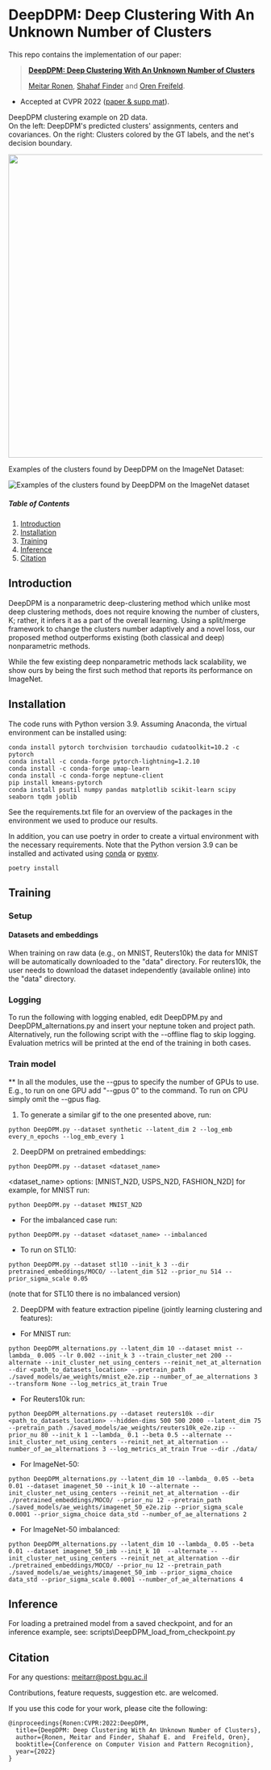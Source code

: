 # DeepDPM: Deep Clustering With An Unknown Number of Clusters

This repo contains the implementation of our paper:

> [**DeepDPM: Deep Clustering With An Unknown Number of Clusters**](https://arxiv.org/abs/2203.14309)
>
> [Meitar Ronen](https://www.linkedin.com/in/meitar-ronen/), [Shahaf Finder](https://shahaffind.github.io) and [Oren Freifeld](https://www.cs.bgu.ac.il/~orenfr/index.htm).

- Accepted at CVPR 2022 ([paper \& supp mat](https://arxiv.org/abs/2203.14309)).

DeepDPM clustering example on 2D data.<br />
On the left: DeepDPM's predicted clusters' assignments, centers and covariances. On the right: Clusters colored by the GT labels, and the net's decision boundary.
<br>

<p align="center">
<img src="clustering_example.gif" width="750" height="600">
</p>

Examples of the clusters found by DeepDPM on the ImageNet Dataset:

![Examples of the clusters found by DeepDPM on the ImageNet dataset](ImageNet_cluster_examples/cluster_examples.jpg?raw=true "Examples of the clusters found by DeepDPM on the ImageNet dataset")

##### Table of Contents

1. [Introduction](#Introduction)
2. [Installation](#Installation)
3. [Training](#Training)
4. [Inference](#Inference)
5. [Citation](#Citation)

## Introduction

DeepDPM is a nonparametric deep-clustering method which unlike most deep clustering methods, does not require knowing the number of clusters, K; rather, it infers it as a part of the overall learning. Using a split/merge framework to change the clusters number adaptively and a novel loss, our proposed method outperforms existing (both classical and deep) nonparametric methods.

While the few existing deep nonparametric methods lack scalability, we show ours by being the first such method that reports its performance on ImageNet.

## Installation

The code runs with Python version 3.9.
Assuming Anaconda, the virtual environment can be installed using:

```
conda install pytorch torchvision torchaudio cudatoolkit=10.2 -c pytorch
conda install -c conda-forge pytorch-lightning=1.2.10
conda install -c conda-forge umap-learn
conda install -c conda-forge neptune-client
pip install kmeans-pytorch
conda install psutil numpy pandas matplotlib scikit-learn scipy seaborn tqdm joblib
```

See the requirements.txt file for an overview of the packages in the environment we used to produce our results.

In addition, you can use poetry in order to create a virtual environment with the necessary requirements.
Note that the Python version 3.9 can be installed and activated using [conda](https://docs.conda.io/projects/conda/en/latest/user-guide/tasks/manage-python.html) or [pyenv](https://github.com/pyenv/pyenv#install-additional-python-versions).

```
poetry install
```

## Training

### Setup

#### Datasets and embeddings

When training on raw data (e.g., on MNIST, Reuters10k) the data for MNIST will be automatically downloaded to the "data" directory. For reuters10k, the user needs to download the dataset independently (available online) into the "data" directory.

### Logging

To run the following with logging enabled, edit DeepDPM.py and DeepDPM_alternations.py and insert your neptune token and project path. Alternatively, run the following script with the --offline flag to skip logging. Evaluation metrics will be printed at the end of the training in both cases.

### Train model

\*\* In all the modules, use the --gpus to specify the number of GPUs to use.
E.g., to run on one GPU add "--gpus 0" to the command. To run on CPU simply omit the --gpus flag.

1. To generate a similar gif to the one presented above, run:

```
python DeepDPM.py --dataset synthetic --latent_dim 2 --log_emb every_n_epochs --log_emb_every 1
```

2. DeepDPM on pretrained embeddings:

```
python DeepDPM.py --dataset <dataset_name>
```

<dataset_name> options: [MNIST_N2D, USPS_N2D, FASHION_N2D]
for example, for MNIST run:

```
python DeepDPM.py --dataset MNIST_N2D
```

- For the imbalanced case run:

```
python DeepDPM.py --dataset <dataset_name> --imbalanced
```

- To run on STL10:

```
python DeepDPM.py --dataset stl10 --init_k 3 --dir pretrained_embeddings/MOCO/ --latent_dim 512 --prior_nu 514 --prior_sigma_scale 0.05
```

(note that for STL10 there is no imbalanced version)

2. DeepDPM with feature extraction pipeline (jointly learning clustering and features):

- For MNIST run:

```
python DeepDPM_alternations.py --latent_dim 10 --dataset mnist --lambda_ 0.005 --lr 0.002 --init_k 3 --train_cluster_net 200 --alternate --init_cluster_net_using_centers --reinit_net_at_alternation --dir <path_to_datasets_location> --pretrain_path ./saved_models/ae_weights/mnist_e2e.zip --number_of_ae_alternations 3 --transform None --log_metrics_at_train True
```

- For Reuters10k run:

```
python DeepDPM_alternations.py --dataset reuters10k --dir <path_to_datasets_location> --hidden-dims 500 500 2000 --latent_dim 75 --pretrain_path ./saved_models/ae_weights/reuters10k_e2e.zip --prior_nu 80 --init_k 1 --lambda_ 0.1 --beta 0.5 --alternate --init_cluster_net_using_centers --reinit_net_at_alternation --number_of_ae_alternations 3 --log_metrics_at_train True --dir ./data/
```

- For ImageNet-50:

```
python DeepDPM_alternations.py --latent_dim 10 --lambda_ 0.05 --beta 0.01 --dataset imagenet_50 --init_k 10 --alternate --init_cluster_net_using_centers --reinit_net_at_alternation --dir ./pretrained_embeddings/MOCO/ --prior_nu 12 --pretrain_path ./saved_models/ae_weights/imagenet_50_e2e.zip --prior_sigma_scale 0.0001 --prior_sigma_choice data_std --number_of_ae_alternations 2
```

- For ImageNet-50 imbalanced:

```
python DeepDPM_alternations.py --latent_dim 10 --lambda_ 0.05 --beta 0.01 --dataset imagenet_50_imb --init_k 10  --alternate --init_cluster_net_using_centers --reinit_net_at_alternation --dir ./pretrained_embeddings/MOCO/ --prior_nu 12 --pretrain_path ./saved_models/ae_weights/imagenet_50_imb --prior_sigma_choice data_std --prior_sigma_scale 0.0001 --number_of_ae_alternations 4
```

## Inference

For loading a pretrained model from a saved checkpoint, and for an inference example, see: scripts\DeepDPM_load_from_checkpoint.py

## Citation

For any questions: meitarr@post.bgu.ac.il

Contributions, feature requests, suggestion etc. are welcomed.

If you use this code for your work, please cite the following:

```
@inproceedings{Ronen:CVPR:2022:DeepDPM,
  title={DeepDPM: Deep Clustering With An Unknown Number of Clusters},
  author={Ronen, Meitar and Finder, Shahaf E. and  Freifeld, Oren},
  booktitle={Conference on Computer Vision and Pattern Recognition},
  year={2022}
}
```
